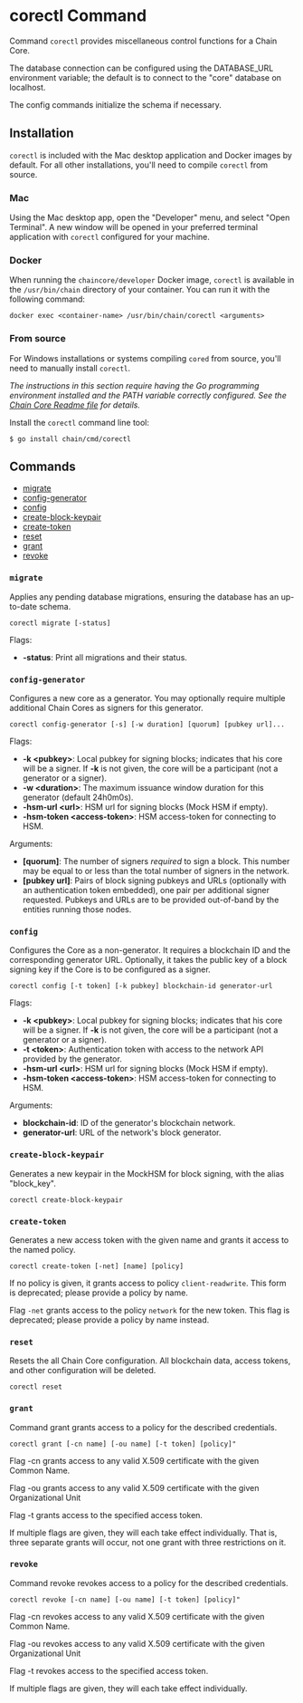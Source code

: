 # corectl Command

Command `corectl` provides miscellaneous control functions for a Chain Core.

The database connection can be configured using the DATABASE_URL environment
variable; the default is to connect to the "core" database on localhost.

The config commands initialize the schema if necessary.

## Installation

`corectl` is included with the Mac desktop application and Docker images by
default. For all other installations, you'll need to compile `corectl` from
source.

### Mac

Using the Mac desktop app, open the "Developer" menu, and select
"Open Terminal". A new window will be opened in your preferred terminal
application with `corectl` configured for your machine.

### Docker

When running the `chaincore/developer` Docker image, `corectl` is available in
the `/usr/bin/chain` directory of your container. You can run it with the
following command:

```
docker exec <container-name> /usr/bin/chain/corectl <arguments>
```

### From source

For Windows installations or systems compiling `cored` from source, you'll need
to manually install `corectl`.

_The instructions in this section require having the Go programming environment installed and the PATH variable correctly configured. See the [Chain Core Readme file](https://github.com/chain/chain/blob/main/Readme.md#building-from-source) for details._

Install the `corectl` command line tool:

```
$ go install chain/cmd/corectl
```

## Commands

* [migrate](#migrate)
* [config-generator](#config-generator)
* [config](#config)
* [create-block-keypair](#create-block-keypair)
* [create-token](#create-token)
* [reset](#reset)
* [grant](#grant)
* [revoke](#revoke)

### `migrate`

Applies any pending database migrations, ensuring the database has an
up-to-date schema.

```
corectl migrate [-status]
```

Flags:

* **-status**: Print all migrations and their status.

### `config-generator`

Configures a new core as a generator. You may optionally require multiple
additional Chain Cores as signers for this generator.

```
corectl config-generator [-s] [-w duration] [quorum] [pubkey url]...
```

Flags:

* **-k \<pubkey>**: Local pubkey for signing blocks; indicates that his core
will be a signer. If **-k** is not given, the core will be a participant (not a generator or a signer).
 * **-w \<duration>**: The maximum issuance window duration for this generator (default 24h0m0s).
 * **-hsm-url \<url>**: HSM url for signing blocks (Mock HSM if empty).
 * **-hsm-token \<access-token>**:  HSM access-token for connecting to HSM.

Arguments:

 * **[quorum]**: The number of signers _required_ to sign a block. This number
may be equal to or less than the total number of signers in the network.
 * **[pubkey url]**: Pairs of block signing pubkeys and URLs (optionally with
an authentication token embedded), one pair per additional signer requested.
Pubkeys and URLs are to be provided out-of-band by the entities running
those nodes.

### `config`

Configures the Core as a non-generator. It requires a
blockchain ID and the corresponding generator URL. Optionally, it takes
the public key of a block signing key if the Core is to be configured
as a signer.

```
corectl config [-t token] [-k pubkey] blockchain-id generator-url
```

Flags:

 * **-k \<pubkey>**: Local pubkey for signing blocks; indicates that his core
 will be a signer. If **-k** is not given, the core will be a participant (not a generator or a signer).
 * **-t \<token>**: Authentication token with access to the network API provided
by the generator.
 * **-hsm-url \<url>**: HSM url for signing blocks (Mock HSM if empty).
 * **-hsm-token \<access-token>**:  HSM access-token for connecting to HSM.

Arguments:

* **blockchain-id**: ID of the generator's blockchain network.
* **generator-url**: URL of the network's block generator.

### `create-block-keypair`

Generates a new keypair in the MockHSM for block signing, with the
alias "block_key".

```
corectl create-block-keypair
```

### `create-token`

Generates a new access token with the given name
and grants it access to the named policy.

```
corectl create-token [-net] [name] [policy]
```

If no policy is given,
it grants access to policy `client-readwrite`.
This form is deprecated;
please provide a policy by name.

Flag `-net` grants access to the policy `network`
for the new token.
This flag is deprecated;
please provide a policy by name instead.

### `reset`

Resets the all Chain Core configuration. All blockchain data, access tokens, and
other configuration will be deleted.

```
corectl reset
```

### `grant`

Command grant grants access to a policy
for the described credentials.

```
corectl grant [-cn name] [-ou name] [-t token] [policy]"
```

Flag -cn grants access to any valid X.509 certificate
with the given Common Name.

Flag -ou grants access to any valid X.509 certificate
with the given Organizational Unit

Flag -t grants access to the specified access token.

If multiple flags are given,
they will each take effect individually.
That is, three separate grants will occur,
not one grant with three restrictions on it.

### `revoke`

Command revoke revokes access to a policy
for the described credentials.

```
corectl revoke [-cn name] [-ou name] [-t token] [policy]"
```

Flag -cn revokes access to any valid X.509 certificate
with the given Common Name.

Flag -ou revokes access to any valid X.509 certificate
with the given Organizational Unit

Flag -t revokes access to the specified access token.

If multiple flags are given,
they will each take effect individually.
